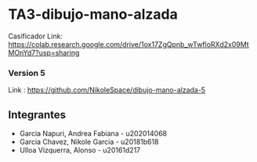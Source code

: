 # TA3-dibujo-mano-alzada
Casificador Link: https://colab.research.google.com/drive/1ox17ZgQpnb_wTwfloRXd2x09MtMOnYd7?usp=sharing
### Version 5
Link : https://github.com/NikoleSpace/dibujo-mano-alzada-5
## Integrantes
- Garcia Napuri, Andrea Fabiana - u202014068
- Garcia Chavez, Nikole Garcia - u20181b618
- Ulloa Vizquerra, Alonso - u20161d217
